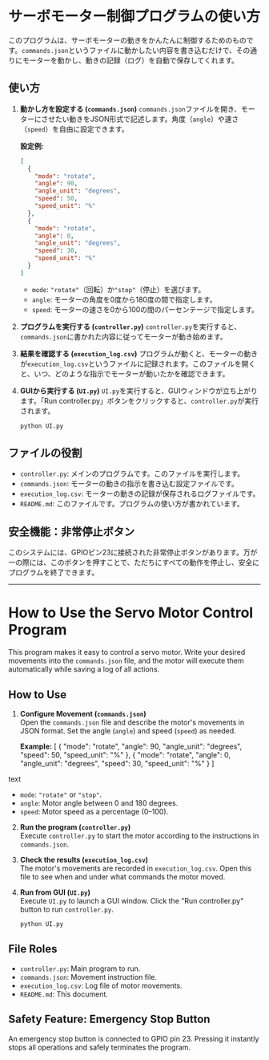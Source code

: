 # サーボモーター制御プログラムの使い方

このプログラムは、サーボモーターの動きをかんたんに制御するためのものです。`commands.json`というファイルに動かしたい内容を書き込むだけで、その通りにモーターを動かし、動きの記録（ログ）を自動で保存してくれます。

## 使い方

1.  **動かし方を設定する (`commands.json`)**
    `commands.json`ファイルを開き、モーターにさせたい動きをJSON形式で記述します。角度（`angle`）や速さ（`speed`）を自由に設定できます。

    **設定例:**
    ```json
    [
      {
        "mode": "rotate",
        "angle": 90,
        "angle_unit": "degrees",
        "speed": 50,
        "speed_unit": "%"
      },
      {
        "mode": "rotate",
        "angle": 0,
        "angle_unit": "degrees",
        "speed": 30,
        "speed_unit": "%"
      }
    ]
    ```
    - `mode`: `"rotate"`（回転）か`"stop"`（停止）を選びます。
    - `angle`: モーターの角度を0度から180度の間で指定します。
    - `speed`: モーターの速さを0から100の間のパーセンテージで指定します。

2.  **プログラムを実行する (`controller.py`)**
    `controller.py`を実行すると、`commands.json`に書かれた内容に従ってモーターが動き始めます。

3.  **結果を確認する (`execution_log.csv`)**
    プログラムが動くと、モーターの動きが`execution_log.csv`というファイルに記録されます。このファイルを開くと、いつ、どのような指示でモーターが動いたかを確認できます。

4.  **GUIから実行する (`UI.py`)**
    `UI.py`を実行すると、GUIウィンドウが立ち上がります。「Run controller.py」ボタンをクリックすると、`controller.py`が実行されます。
    ```bash
    python UI.py
    ```

## ファイルの役割

-   `controller.py`: メインのプログラムです。このファイルを実行します。
-   `commands.json`: モーターの動きの指示を書き込む設定ファイルです。
-   `execution_log.csv`: モーターの動きの記録が保存されるログファイルです。
-   `README.md`: このファイルです。プログラムの使い方が書かれています。

## 安全機能：非常停止ボタン

このシステムには、GPIOピン23に接続された非常停止ボタンがあります。万が一の際には、このボタンを押すことで、ただちにすべての動作を停止し、安全にプログラムを終了できます。

---

# How to Use the Servo Motor Control Program

This program makes it easy to control a servo motor. Write your desired movements into the `commands.json` file, and the motor will execute them automatically while saving a log of all actions.

## How to Use

1. **Configure Movement (`commands.json`)**  
   Open the `commands.json` file and describe the motor's movements in JSON format. Set the angle (`angle`) and speed (`speed`) as needed.

   **Example:**
[
{
"mode": "rotate",
"angle": 90,
"angle_unit": "degrees",
"speed": 50,
"speed_unit": "%"
},
{
"mode": "rotate",
"angle": 0,
"angle_unit": "degrees",
"speed": 30,
"speed_unit": "%"
}
]

text
- `mode`: `"rotate"` or `"stop"`.
- `angle`: Motor angle between 0 and 180 degrees.
- `speed`: Motor speed as a percentage (0–100).

2. **Run the program (`controller.py`)**  
Execute `controller.py` to start the motor according to the instructions in `commands.json`.

3. **Check the results (`execution_log.csv`)**  
The motor's movements are recorded in `execution_log.csv`. Open this file to see when and under what commands the motor moved.

4. **Run from GUI (`UI.py`)**  
   Execute `UI.py` to launch a GUI window. Click the "Run controller.py" button to run `controller.py`.
   ```bash
   python UI.py
   ```

## File Roles

- `controller.py`: Main program to run.
- `commands.json`: Movement instruction file.
- `execution_log.csv`: Log file of motor movements.
- `README.md`: This document.

## Safety Feature: Emergency Stop Button

An emergency stop button is connected to GPIO pin 23. Pressing it instantly stops all operations and safely terminates the program.
